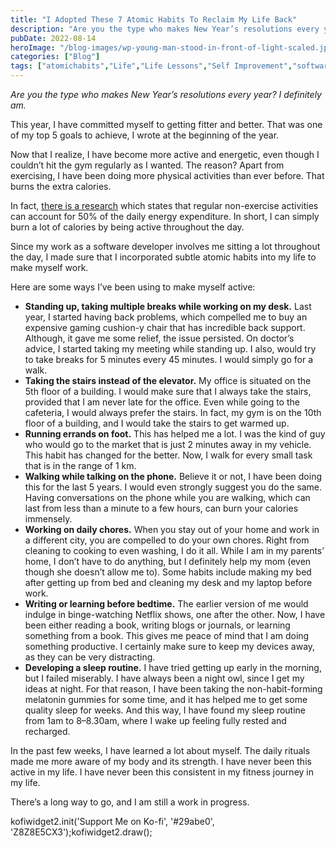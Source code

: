 ```yaml
---
title: "I Adopted These 7 Atomic Habits To Reclaim My Life Back"
description: "Are you the type who makes New Year’s resolutions every year? I definitely am. This year, I have committed myself to getting fitter and better. That was one of my top 5 goals to achieve, I wrote at the beginning of the year. Now that I realize, I have become more active and energetic, even [&hellip;]"
pubDate: 2022-08-14
heroImage: "/blog-images/wp-young-man-stood-in-front-of-light-scaled.jpg"
categories: ["Blog"]
tags: ["atomichabits","Life","Life Lessons","Self Improvement","softwaredevelopment","thedeveloperstory"]
---
```


_Are you the type who makes New Year’s resolutions every year? I definitely am._

This year, I have committed myself to getting fitter and better. That was one of my top 5 goals to achieve, I wrote at the beginning of the year.

Now that I realize, I have become more active and energetic, even though I couldn’t hit the gym regularly as I wanted. The reason? Apart from exercising, I have been doing more physical activities than ever before. That burns the extra calories.

In fact, [there is a research](https://pubmed.ncbi.nlm.nih.gov/14692603/) which states that regular non-exercise activities can account for 50% of the daily energy expenditure. In short, I can simply burn a lot of calories by being active throughout the day.

Since my work as a software developer involves me sitting a lot throughout the day, I made sure that I incorporated subtle atomic habits into my life to make myself work.

Here are some ways I’ve been using to make myself active:

*   **Standing up, taking multiple breaks while working on my desk.** Last year, I started having back problems, which compelled me to buy an expensive gaming cushion-y chair that has incredible back support. Although, it gave me some relief, the issue persisted. On doctor’s advice, I started taking my meeting while standing up. I also, would try to take breaks for 5 minutes every 45 minutes. I would simply go for a walk.
*   **Taking the stairs instead of the elevator.** My office is situated on the 5th floor of a building. I would make sure that I always take the stairs, provided that I am never late for the office. Even while going to the cafeteria, I would always prefer the stairs. In fact, my gym is on the 10th floor of a building, and I would take the stairs to get warmed up.
*   **Running errands on foot.** This has helped me a lot. I was the kind of guy who would go to the market that is just 2 minutes away in my vehicle. This habit has changed for the better. Now, I walk for every small task that is in the range of 1 km.
*   **Walking while talking on the phone.** Believe it or not, I have been doing this for the last 5 years. I would even strongly suggest you do the same. Having conversations on the phone while you are walking, which can last from less than a minute to a few hours, can burn your calories immensely.
*   **Working on daily chores.** When you stay out of your home and work in a different city, you are compelled to do your own chores. Right from cleaning to cooking to even washing, I do it all. While I am in my parents’ home, I don’t have to do anything, but I definitely help my mom (even though she doesn’t allow me to). Some habits include making my bed after getting up from bed and cleaning my desk and my laptop before work.
*   **Writing or learning before bedtime.** The earlier version of me would indulge in binge-watching Netflix shows, one after the other. Now, I have been either reading a book, writing blogs or journals, or learning something from a book. This gives me peace of mind that I am doing something productive. I certainly make sure to keep my devices away, as they can be very distracting.
*   **Developing a sleep routine.** I have tried getting up early in the morning, but I failed miserably. I have always been a night owl, since I get my ideas at night. For that reason, I have been taking the non-habit-forming melatonin gummies for some time, and it has helped me to get some quality sleep for weeks. And this way, I have found my sleep routine from 1am to 8–8.30am, where I wake up feeling fully rested and recharged.

In the past few weeks, I have learned a lot about myself. The daily rituals made me more aware of my body and its strength. I have never been this active in my life. I have never been this consistent in my fitness journey in my life. 

There’s a long way to go, and I am still a work in progress.

kofiwidget2.init('Support Me on Ko-fi', '#29abe0', 'Z8Z8E5CX3');kofiwidget2.draw();